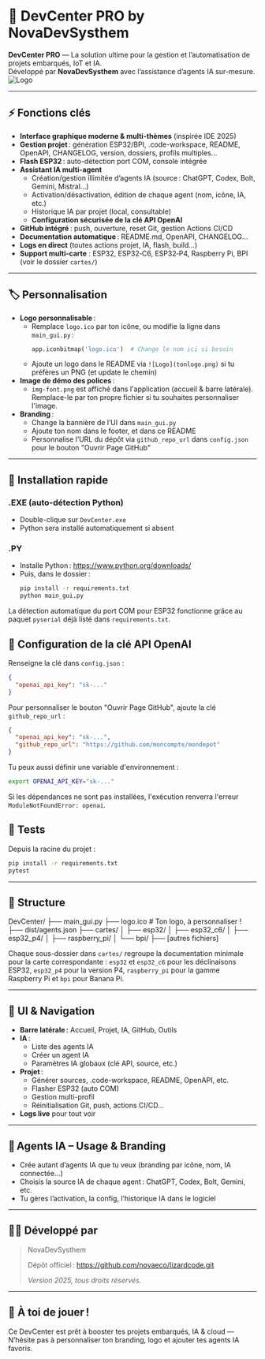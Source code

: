 # 🦎 DevCenter PRO by NovaDevSysthem

**DevCenter PRO** — La solution ultime pour la gestion et l’automatisation de projets embarqués, IoT et IA.  
Développé par **NovaDevSysthem** avec l’assistance d’agents IA sur-mesure.  
![Logo](logo.ico) <!-- Ton logo ici, tu peux remplacer par ![Logo](static/tonlogo.png) si besoin -->

---

## ⚡️ Fonctions clés

- **Interface graphique moderne & multi-thèmes** (inspirée IDE 2025)
- **Gestion projet** : génération ESP32/BPI, .code-workspace, README, OpenAPI, CHANGELOG, version, dossiers, profils multiples…
- **Flash ESP32** : auto-détection port COM, console intégrée
- **Assistant IA multi-agent**
    - Création/gestion illimitée d’agents IA (source : ChatGPT, Codex, Bolt, Gemini, Mistral…)
    - Activation/désactivation, édition de chaque agent (nom, icône, IA, etc.)
    - Historique IA par projet (local, consultable)
    - **Configuration sécurisée de la clé API OpenAI**
- **GitHub intégré** : push, ouverture, reset Git, gestion Actions CI/CD
- **Documentation automatique** : README.md, OpenAPI, CHANGELOG…
- **Logs en direct** (toutes actions projet, IA, flash, build…)
- **Support multi-carte** : ESP32, ESP32‑C6, ESP32‑P4, Raspberry Pi, BPI (voir le dossier `cartes/`)

---

## 🏷️ Personnalisation

- **Logo personnalisable** :
    - Remplace `logo.ico` par ton icône, ou modifie la ligne dans `main_gui.py` :  
      ```python
      app.iconbitmap('logo.ico')  # Change le nom ici si besoin
      ```
    - Ajoute un logo dans le README via `![Logo](tonlogo.png)` si tu préfères un PNG (et update le chemin)
- **Image de démo des polices** :
    - `img-font.png` est affiché dans l'application (accueil & barre latérale).
      Remplace-le par ton propre fichier si tu souhaites personnaliser l'image.
- **Branding** :
    - Change la bannière de l’UI dans `main_gui.py`  
    - Ajoute ton nom dans le footer, et dans ce README  
    - Personnalise l’URL du dépôt via `github_repo_url` dans `config.json` pour le bouton "Ouvrir Page GitHub"

---

## 📝 Installation rapide

### .EXE (auto-détection Python)
- Double-clique sur `DevCenter.exe`  
- Python sera installé automatiquement si absent

### .PY
- Installe Python : https://www.python.org/downloads/
- Puis, dans le dossier :
    ```bash
    pip install -r requirements.txt
    python main_gui.py
    ```
La détection automatique du port COM pour ESP32 fonctionne grâce au paquet `pyserial` déjà listé dans `requirements.txt`.

## 🔑 Configuration de la clé API OpenAI

Renseigne la clé dans `config.json` :

```json
{
  "openai_api_key": "sk-..."
}
```

Pour personnaliser le bouton "Ouvrir Page GitHub", ajoute la clé `github_repo_url` :

```json
{
  "openai_api_key": "sk-...",
  "github_repo_url": "https://github.com/moncompte/mondepot"
}
```

Tu peux aussi définir une variable d'environnement :

```bash
export OPENAI_API_KEY="sk-..."
```

Si les dépendances ne sont pas installées, l'exécution renverra l'erreur `ModuleNotFoundError: openai`.

## 🧪 Tests

Depuis la racine du projet :
```bash
pip install -r requirements.txt
pytest
```


---

## 📂 Structure

DevCenter/
├── main_gui.py
├── logo.ico # Ton logo, à personnaliser !
├── dist/agents.json
├── cartes/
│   ├── esp32/
│   ├── esp32_c6/
│   ├── esp32_p4/
│   ├── raspberry_pi/
│   └── bpi/
├── [autres fichiers]

Chaque sous-dossier dans `cartes/` regroupe la documentation minimale pour la
carte correspondante :
`esp32` et `esp32_c6` pour les déclinaisons ESP32, `esp32_p4` pour la version
P4, `raspberry_pi` pour la gamme Raspberry Pi et `bpi` pour Banana Pi.

---

## 🌟 UI & Navigation

- **Barre latérale :** Accueil, Projet, IA, GitHub, Outils
- **IA** :  
    - Liste des agents IA  
    - Créer un agent IA  
    - Paramètres IA globaux (clé API, source, etc.)
- **Projet** :  
    - Générer sources, .code-workspace, README, OpenAPI, etc.
    - Flasher ESP32 (auto COM)
    - Gestion multi-profil
    - Réinitialisation Git, push, actions CI/CD…
- **Logs live** pour tout voir

---

## 🤖 Agents IA – Usage & Branding

- Crée autant d’agents IA que tu veux (branding par icône, nom, IA connectée…)
- Choisis la source IA de chaque agent : ChatGPT, Codex, Bolt, Gemini, etc.
- Tu gères l’activation, la config, l’historique IA dans le logiciel

---

## 👨‍💻 Développé par

> NovaDevSysthem  
>
> Dépôt officiel : https://github.com/novaeco/Iizardcode.git
>  
> _Version  2025, tous droits réservés._

---

## 🦎 À toi de jouer !
Ce DevCenter est prêt à booster tes projets embarqués, IA & cloud —  
N’hésite pas à personnaliser ton branding, logo et ajouter tes agents IA favoris.